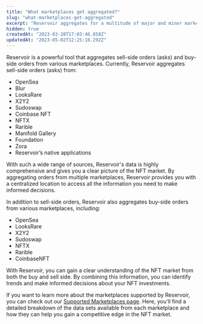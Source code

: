 ```yaml
---
title: "What marketplaces get aggregated?"
slug: "what-marketplaces-get-aggregated"
excerpt: "Reservoir aggregates for a multitude of major and minor marketplaces across the NFT ecosystem."
hidden: true
createdAt: "2023-03-28T17:03:46.858Z"
updatedAt: "2023-05-02T12:25:18.292Z"
---
```

Reservoir is a powerful tool that aggregates sell-side orders (asks) and buy-side orders from various marketplaces. Currently, Reservoir aggregates sell-side orders (asks) from:

- OpenSea
- Blur
- LooksRare
- X2Y2
- Sudoswap
- Coinbase NFT
- NFTX
- Rarible  
- Manifold Gallery  
- Foundation  
- Zora  
- Reservoir’s native applications

With such a wide range of sources, Reservoir's data is highly comprehensive and gives you a clear picture of the NFT market. By aggregating orders from multiple marketplaces, Reservoir provides you with a centralized location to access all the information you need to make informed decisions.

In addition to sell-side orders, Reservoir also aggregates buy-side orders from various marketplaces, including:

- OpenSea  
- LooksRare  
- X2Y2  
- Sudoswap  
- NFTX  
- Rarible  
- CoinbaseNFT  

With Reservoir, you can gain a clear understanding of the NFT market from both the buy and sell side. By combining this information, you can identify trends and make informed decisions about your NFT investments.

If you want to learn more about the marketplaces supported by Reservoir, you can check out our [Supported Marketplaces page](https://docs.reservoir.tools/docs/supported-marketplaces). Here, you'll find a detailed breakdown of the data sets available from each marketplace and how they can help you gain a competitive edge in the NFT market.
